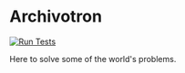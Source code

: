 # Archivotron

[![Run Tests](https://github.com/jbteves/archivotron/actions/workflows/archivotron_actions.yaml/badge.svg)](https://github.com/jbteves/archivotron/actions/workflows/archivotron_actions.yaml)

Here to solve some of the world's problems.

